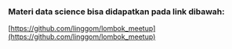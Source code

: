 ### Materi data science bisa didapatkan pada link dibawah:
[https://github.com/linggom/lombok_meetup](https://github.com/linggom/lombok_meetup)
